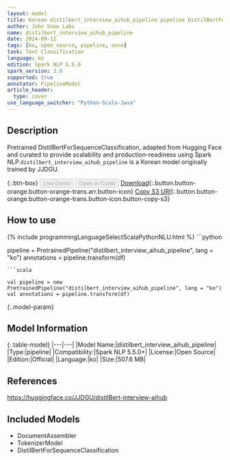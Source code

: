 ```yaml
---
layout: model
title: Korean distilbert_interview_aihub_pipeline pipeline DistilBertForSequenceClassification from JJDGU
author: John Snow Labs
name: distilbert_interview_aihub_pipeline
date: 2024-09-12
tags: [ko, open_source, pipeline, onnx]
task: Text Classification
language: ko
edition: Spark NLP 5.5.0
spark_version: 3.0
supported: true
annotator: PipelineModel
article_header:
  type: cover
use_language_switcher: "Python-Scala-Java"
---
```


## Description

Pretrained DistilBertForSequenceClassification, adapted from Hugging Face and curated to provide scalability and production-readiness using Spark NLP.`distilbert_interview_aihub_pipeline` is a Korean model originally trained by JJDGU.

{:.btn-box}
<button class="button button-orange" disabled>Live Demo</button>
<button class="button button-orange" disabled>Open in Colab</button>
[Download](https://s3.amazonaws.com/auxdata.johnsnowlabs.com/public/models/distilbert_interview_aihub_pipeline_ko_5.5.0_3.0_1726124696046.zip){:.button.button-orange.button-orange-trans.arr.button-icon}
[Copy S3 URI](s3://auxdata.johnsnowlabs.com/public/models/distilbert_interview_aihub_pipeline_ko_5.5.0_3.0_1726124696046.zip){:.button.button-orange.button-orange-trans.button-icon.button-copy-s3}

## How to use



<div class="tabs-box" markdown="1">
{% include programmingLanguageSelectScalaPythonNLU.html %}
```python

pipeline = PretrainedPipeline("distilbert_interview_aihub_pipeline", lang = "ko")
annotations =  pipeline.transform(df)   

```
```scala

val pipeline = new PretrainedPipeline("distilbert_interview_aihub_pipeline", lang = "ko")
val annotations = pipeline.transform(df)

```
</div>

{:.model-param}
## Model Information

{:.table-model}
|---|---|
|Model Name:|distilbert_interview_aihub_pipeline|
|Type:|pipeline|
|Compatibility:|Spark NLP 5.5.0+|
|License:|Open Source|
|Edition:|Official|
|Language:|ko|
|Size:|507.6 MB|

## References

https://huggingface.co/JJDGU/distilBert-interview-aihub

## Included Models

- DocumentAssembler
- TokenizerModel
- DistilBertForSequenceClassification